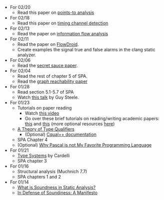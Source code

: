- For 02/20
  - Read this paper on [points-to analysis](https://www.cs.cornell.edu/courses/cs711/2005fa/papers/hind-paste01.pdf)
- For 02/18
  - Read this paper on [timing channel detection](https://paulgazzillo.com/papers/pldi17.pdf)
- For 02/13
  - Read the paper on [information flow analysis](https://users.cis.fiu.edu/~smithg/papers/sif06.pdf)
- For 02/11
  - Read the paper on [FlowDroid](https://www.bodden.de/pubs/far+14flowdroid.pdf
).
  - Create examples the signal true and false alarms in the clang static analyzer.
- For 02/06
  - Read the [secret sauce paper](https://bodden.de/pubs/bodden18secret.pdf).
- For 02/04
  - Read the rest of chapter 5 of SPA.
  - Read the [graph reachability paper](https://research.cs.wisc.edu/wpis/papers/popl95.pdf)
- For 01/28
  - Read section 5.1-5.7 of SPA
  - Watch [this talk](https://www.youtube.com/watch?v=dCuZkaaou0Q) by Guy Steele.
- For 01/23
  - Tutorials on paper reading
    - Watch [this video](https://www.microsoft.com/en-us/research/video/how-to-write-a-great-research-paper-3/)
    - Go over these brief tutorials on reading/writing academic papers: [this](https://courses.cs.washington.edu/courses/cse561/02sp/reviews.pdf) and [this](http://www.armandofox.com/for-students/advice-for-paper-writing)  (more optional resources [here](https://paulgazzillo.com/links/))
  - [A Theory of Type Qualifiers](https://www.cs.tufts.edu/~jfoster/papers/pldi99.pdf)
    - (Optional) [Cqual++ documentation](http://dsw.users.sonic.net/oink/qual.html)
  - SPA Chapter 4
  - (Optional) [Why Pascal is not My Favorite Programming Language](https://www.lysator.liu.se/c/bwk-on-pascal.html)
- For 01/21
  - [Type Systems](http://lucacardelli.name/Papers/TypeSystems.pdf) by Cardelli
  - SPA chapter 3
- For 01/16
  - Structural analysis (Muchnich 7.7)
  - SPA chapters 1 and 2
- For 01/14
  - [What is Soundness in Static Analysis?](http://www.pl-enthusiast.net/2017/10/23/what-is-soundness-in-static-analysis/)
  - [In Defense of Soundiness: A Manifesto](http://soundiness.org/documents/InDefense2.pdf)
